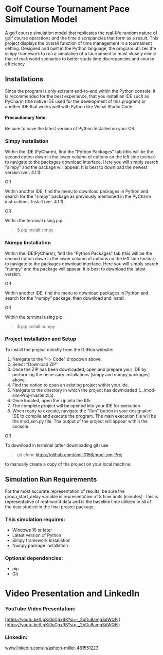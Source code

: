# Golf Course Tournament Pace Simulation Model
A golf course simulation model that replicates the real-life random nature of golf course operations and the time discrepancies that form as a result. This project displays the overall function of time management in a tournament setting. Designed and built in the Python language, the program utilizes the simpy framework to run a simulation of a tournament to most closely mimic that of real-world scenarios to better study time discrepancies and course efficiency  

## Installations
Since the program is only existent end-to-end within the Python console, it is recommended for the best experience, that you install an IDE such as PyCharm (the native IDE used for the development of this program) or another IDE that works well with Python like Visual Studio Code.

#### Precautionary Note:

Be sure to have the latest version of Python Installed on your OS.
### Simpy Installation
Within the IDE (PyCharm), find the "Python Packages" tab (this will be the second option down in the lower column of options on the left side toolbar) to navigate to the packages download interface. Here you will simply search "simpy" and the package will appear. It is best to download the newest version (ver. 4.1.1).

OR

Within another IDE, find the menu to download packages in Python and search for the "simpy" package as previously mentioned in the PyCharm instructions. Install (ver. 4.1.1).

OR

Within the terminal using pip:

> $ pip install simpy

### Numpy Installation
Within the IDE(PyCharm), find the "Python Packages" tab (this will be the second option down in the lower column of options on the left side toolbar) to navigate to the packages download interface. Here you will simply search "numpy" and the package will appear. It is best to download the latest version.

OR

Within another IDE, find the menu to download packages in Python and search for the "numpy" package, then download and install.

OR

Within the terminal using pip:

> $ pip install numpy

### Project Installation and Setup

To install the project directly from the GitHub website:
1. Navigate to the "<> Code" dropdown above.
2. Select "Download ZIP"
3. Once the ZIP has been downloaded, open and prepare your IDE by performing the necessary installations (simpy and numpy packages) above.
4. Find the option to open an existing project within your ide.
5. Navigate to the directory in which the project has downloaded (.../mod-sim-Proj-master.zip).
6. Once located, open the zip into the IDE.
7. The complete project will be opened into your IDE for execution.
8. When ready to execute, navigate the "Run" button in your designated IDE to compile and execute the program. The main execution file will be the mod_sim.py file. The output of the project will appear within the console.

OR 

To download in terminal (after downloading git) use

> git clone https://github.com/amill0156/mod-sim-Proj

to manually create a copy of the project on your local machine.

## Simulation Run Requirements
For the most accurate representation of results, be sure the group_start_delay variable is representative of 8 time units (minutes). This is representative of real-world data and is the baseline time utilized in all of the data studied in the final project package.

### This simulation requires:

 -  Windows 10 or later
 -  Latest version of Python
 -  Simpy framework installation
 -  Numpy package installation

### Optional dependencies:

 - pip
 - Git

# Video Presentation and LinkedIn

### YouTube Video Presentation:
[https://youtu.be/LgKi0oCgx98?si=-_2bDu8amg3dWQFj](https://youtu.be/LgKi0oCgx98?si=-_2bDu8amg3dWQFj)

### LinkedIn:
www.linkedin.com/in/ashton-miller-481551223
